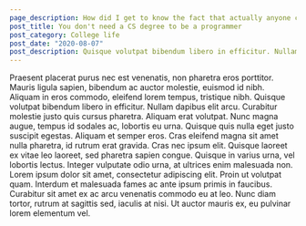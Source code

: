 ```yaml
---
page_description: How did I get to know the fact that actually anyone can be a good programmer
post_title: You don't need a CS degree to be a programmer
post_category: College life
post_date: "2020-08-07"
post_description: Quisque volutpat bibendum libero in efficitur. Nullam dapibus elit arcu. Curabitur molestie justo quis cursus pharetra. Aliquam erat volutpat.
---
```


<Paragraph>
Praesent placerat purus nec est venenatis, non pharetra eros porttitor. Mauris ligula sapien, bibendum ac auctor molestie, euismod id nibh. Aliquam in eros commodo, eleifend lorem tempus, tristique nibh. Quisque volutpat bibendum libero in efficitur. Nullam dapibus elit arcu. Curabitur molestie justo quis cursus pharetra. Aliquam erat volutpat.
</Paragraph>

<Paragraph>
Nunc magna augue, tempus id sodales ac, lobortis eu urna. Quisque quis nulla eget justo suscipit egestas. Aliquam et semper eros. Cras eleifend magna sit amet nulla pharetra, id rutrum erat gravida. Cras nec ipsum elit. Quisque laoreet ex vitae leo laoreet, sed pharetra sapien congue. Quisque in varius urna, vel lobortis lectus.
</Paragraph>

<Paragraph>
Integer vulputate odio urna, at ultrices enim malesuada non. Lorem ipsum dolor sit amet, consectetur adipiscing elit. Proin ut volutpat quam. Interdum et malesuada fames ac ante ipsum primis in faucibus. Curabitur sit amet ex ac arcu venenatis commodo eu at leo. Nunc diam tortor, rutrum at sagittis sed, iaculis at nisi. Ut auctor mauris ex, eu pulvinar lorem elementum vel.
</Paragraph>
